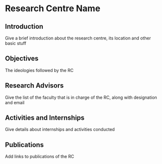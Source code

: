 # Research Centre Name

## Introduction
Give a brief introduction about the research centre, its location and other basic stuff

## Objectives
The ideologies followed by the RC

## Research Advisors
Give the list of the faculty that is in charge of the RC, along with designation and email

## Activities and Internships
Give details about internships and activities conducted

## Publications
Add links to publications of the RC
